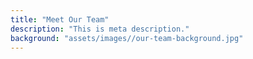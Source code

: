 ```yaml
---
title: "Meet Our Team"
description: "This is meta description."
background: "assets/images//our-team-background.jpg"
---
```

